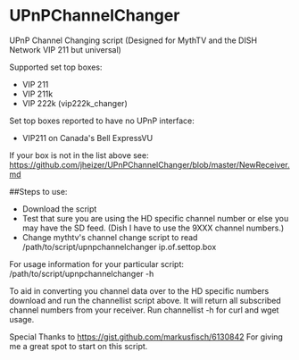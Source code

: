 # UPnPChannelChanger
UPnP Channel Changing script (Designed for MythTV and the DISH Network VIP 211 but universal)

Supported set top boxes:
 + VIP 211
 + VIP 211k
 + VIP 222k (vip222k_changer)

Set top boxes reported to have no UPnP interface:
+ VIP211 on Canada's Bell ExpressVU

  
If your box is not in the list above see: <https://github.com/jheizer/UPnPChannelChanger/blob/master/NewReceiver.md>
  
##Steps to use:
+ Download the script
+ Test that sure you are using the HD specific channel number or else you may have the SD feed.  (Dish I have to use the 9XXX channel numbers.)
+ Change mythtv's channel change script to read /path/to/script/upnpchannelchanger ip.of.settop.box

For usage information for your particular script: /path/to/script/upnpchannelchanger -h

To aid in converting you channel data over to the HD specific numbers download and run the channellist script above.  It will return all subscribed channel numbers from your receiver. Run channellist -h for curl and wget usage.


Special Thanks to https://gist.github.com/markusfisch/6130842  For giving me a great spot to start on this script.


